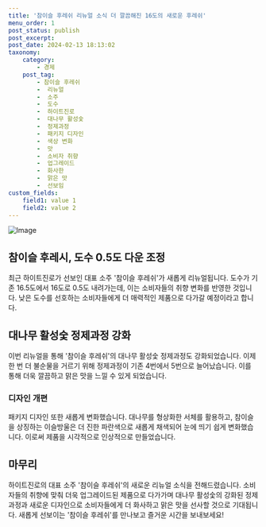 ```yaml
---
title: '참이슬 후레쉬 리뉴얼 소식 더 깔끔해진 16도의 새로운 후레쉬'
menu_order: 1
post_status: publish
post_excerpt: 
post_date: 2024-02-13 18:13:02
taxonomy:
    category:
        - 경제
    post_tag:
        - 참이슬 후레쉬
        -  리뉴얼
        -  소주
        -  도수
        -  하이트진로
        -  대나무 활성숯
        -  정제과정
        -  패키지 디자인
        -  색상 변화
        -  맛
        -  소비자 취향
        -  업그레이드
        -  화사한
        -  맑은 맛
        -  선보임
custom_fields:
    field1: value 1
    field2: value 2
---
```


![Image](https://imgnews.pstatic.net/image/437/2024/02/13/0000379421_001_20240213153901495.jpg?type=w647)

## 참이슬 후레시, 도수 0.5도 다운 조정
최근 하이트진로가 선보인 대표 소주 '참이슬 후레쉬'가 새롭게 리뉴얼됩니다. 도수가 기존 16.5도에서 16도로 0.5도 내려가는데, 이는 소비자들의 취향 변화를 반영한 것입니다. 낮은 도수를 선호하는 소비자들에게 더 매력적인 제품으로 다가갈 예정이라고 합니다.
## 대나무 활성숯 정제과정 강화
이번 리뉴얼을 통해 '참이슬 후레쉬'의 대나무 활성숯 정제과정도 강화되었습니다. 이제 한 번 더 불순물을 거르기 위해 정제과정이 기존 4번에서 5번으로 늘어났습니다. 이를 통해 더욱 깔끔하고 맑은 맛을 느낄 수 있게 되었습니다.
### 디자인 개편
패키지 디자인 또한 새롭게 변화했습니다. 대나무를 형상화한 서체를 활용하고, 참이슬을 상징하는 이슬방울은 더 진한 파란색으로 새롭게 채색되어 눈에 띄기 쉽게 변화했습니다. 이로써 제품을 시각적으로 인상적으로 만들었습니다.
## 마무리
하이트진로의 대표 소주 '참이슬 후레쉬'의 새로운 리뉴얼 소식을 전해드렸습니다. 소비자들의 취향에 맞춰 더욱 업그레이드된 제품으로 다가가며 대나무 활성숯의 강화된 정제과정과 새로운 디자인으로 소비자들에게 더 화사하고 맑은 맛을 선사할 것으로 기대됩니다. 새롭게 선보이는 '참이슬 후레쉬'를 만나보고 즐거운 시간을 보내보세요!
